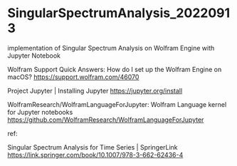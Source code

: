 # SingularSpectrumAnalysis_20220913



implementation of Singular Spectrum Analysis on Wolfram Engine with Jupyter Notebook


Wolfram Support Quick Answers: How do I set up the Wolfram Engine on macOS? https://support.wolfram.com/46070


Project Jupyter | Installing Jupyter https://jupyter.org/install


WolframResearch/WolframLanguageForJupyter: Wolfram Language kernel for Jupyter notebooks https://github.com/WolframResearch/WolframLanguageForJupyter



ref:


Singular Spectrum Analysis for Time Series | SpringerLink https://link.springer.com/book/10.1007/978-3-662-62436-4
